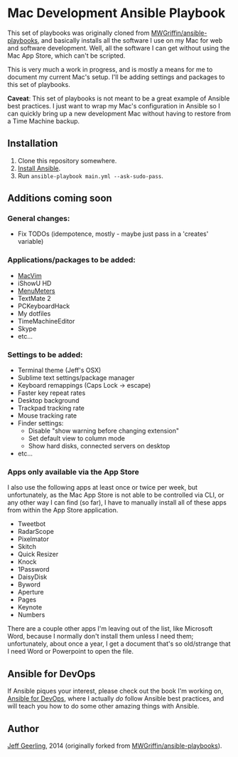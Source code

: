 # Mac Development Ansible Playbook

This set of playbooks was originally cloned from [MWGriffin/ansible-playbooks](https://github.com/MWGriffin/ansible-playbooks), and basically installs all the software I use on my Mac for web and software development. Well, all the software I can get without using the Mac App Store, which can't be scripted.

This is very much a work in progress, and is mostly a means for me to document my current Mac's setup. I'll be adding settings and packages to this set of playbooks.

**Caveat**: This set of playbooks is not meant to be a great example of Ansible best practices. I just want to wrap my Mac's configuration in Ansible so I can quickly bring up a new development Mac without having to restore from a Time Machine backup.

## Installation

  1. Clone this repository somewhere.
  2. [Install Ansible](https://devopsu.com/guides/ansible-mac-osx.html).
  3. Run `ansible-playbook main.yml --ask-sudo-pass`.

## Additions coming soon

### General changes:

  - Fix TODOs (idempotence, mostly - maybe just pass in a 'creates' variable)

### Applications/packages to be added:

  - [MacVim](https://github.com/b4winckler/macvim/releases/download/snapshot-72/MacVim-snapshot-72-Mavericks.tbz)
  - iShowU HD
  - [MenuMeters](http://www.ragingmenace.com/software/menumeters/)
  - TextMate 2
  - PCKeyboardHack
  - My dotfiles
  - TimeMachineEditor
  - Skype
  - etc...

### Settings to be added:

  - Terminal theme (Jeff's OSX)
  - Sublime text settings/package manager
  - Keyboard remappings (Caps Lock -> escape)
  - Faster key repeat rates
  - Desktop background
  - Trackpad tracking rate
  - Mouse tracking rate
  - Finder settings:
    - Disable "show warning before changing extension"
    - Set default view to column mode
    - Show hard disks, connected servers on desktop
  - etc...

### Apps only available via the App Store

I also use the following apps at least once or twice per week, but unfortunately, as the Mac App Store is not able to be controlled via CLI, or any other way I can find (so far), I have to manually install all of these apps from within the App Store application.

  - Tweetbot
  - RadarScope
  - Pixelmator
  - Skitch
  - Quick Resizer
  - Knock
  - 1Password
  - DaisyDisk
  - Byword
  - Aperture
  - Pages
  - Keynote
  - Numbers

There are a couple other apps I'm leaving out of the list, like Microsoft Word, because I normally don't install them unless I need them; unfortunately, about once a year, I get a document that's so old/strange that I need Word or Powerpoint to open the file.

## Ansible for DevOps

If Ansible piques your interest, please check out the book I'm working on, [Ansible for DevOps](https://leanpub.com/ansible-for-devops), where I actually *do* follow Ansible best practices, and will teach you how to do some other amazing things with Ansible.

## Author

[Jeff Geerling](http://jeffgeerling.com/), 2014 (originally forked from [MWGriffin/ansible-playbooks](https://github.com/MWGriffin/ansible-playbooks)).
